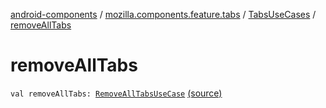 [android-components](../../index.md) / [mozilla.components.feature.tabs](../index.md) / [TabsUseCases](index.md) / [removeAllTabs](./remove-all-tabs.md)

# removeAllTabs

`val removeAllTabs: `[`RemoveAllTabsUseCase`](-remove-all-tabs-use-case/index.md) [(source)](https://github.com/mozilla-mobile/android-components/blob/master/components/feature/tabs/src/main/java/mozilla/components/feature/tabs/TabsUseCases.kt#L147)